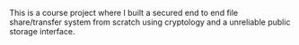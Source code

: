 This is a course project where I built a secured end to end file share/transfer system from scratch using cryptology and a unreliable public storage interface.
